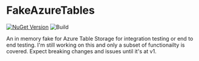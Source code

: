 # FakeAzureTables

[![NuGet Version](http://img.shields.io/nuget/v/FakeAzureTables.svg?style=flat)](https://www.nuget.org/packages/FakeAzureTables/)
![Build](https://github.com/CraftyFella/FakeAzureTables/workflows/Build/badge.svg)

An in memory fake for Azure Table Storage for integration testing or end to end testing. I'm still working on this and only a subset of functionailty is covered. Expect breaking changes and issues until it's at v1.
